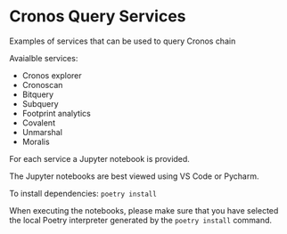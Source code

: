 # Cronos Query Services

Examples of services that can be used to query Cronos chain

Avaialble services:

- Cronos explorer
- Cronoscan
- Bitquery
- Subquery
- Footprint analytics
- Covalent
- Unmarshal
- Moralis

For each service a Jupyter notebook is provided.

The Jupyter notebooks are best viewed using VS Code or Pycharm.

To install dependencies: `poetry install`

When executing the notebooks, please make sure that you have selected the local Poetry interpreter generated by the `poetry install` command.
